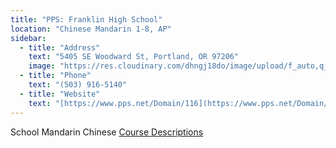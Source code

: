 ```yaml
---
title: "PPS: Franklin High School"
location: "Chinese Mandarin 1-8, AP"
sidebar:
  - title: "Address"
    text: "5405 SE Woodward St, Portland, OR 97206"
    image: "https://res.cloudinary.com/dhngj18do/image/upload/f_auto,q_auto/v1/images/activities/portland-district-01"
  - title: "Phone"
    text: "(503) 916-5140"
  - title: "Website"
    text: "[https://www.pps.net/Domain/116](https://www.pps.net/Domain/116)"
---
```


School Mandarin Chinese [Course Descriptions](https://www.pps.net/Page/19100)
